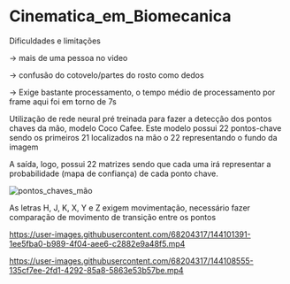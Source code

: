 # Cinematica_em_Biomecanica

Dificuldades e limitações

-> mais de uma pessoa no video

-> confusão do cotovelo/partes do rosto como dedos

-> Exige bastante processamento, o tempo médio de processamento por frame aqui foi em torno de 7s

Utilização de rede neural pré treinada para fazer a detecção dos pontos chaves da mão, modelo Coco Cafee. Este modelo possui 22 pontos-chave sendo os primeiros 21 localizados na mão o 22 representando o fundo da imagem

A saída, logo, possui 22 matrizes sendo que cada uma irá representar a probabilidade (mapa de confiança) de cada ponto chave.

![pontos_chaves_mão](https://user-images.githubusercontent.com/68204317/144255845-25ca9700-2441-440b-9caa-967adc8a32c8.PNG)

As letras H, J, K, X, Y e Z exigem movimentação, necessário fazer comparação de movimento de transição entre os pontos


https://user-images.githubusercontent.com/68204317/144101391-1ee5fba0-b989-4f04-aee6-c2882e9a48f5.mp4


https://user-images.githubusercontent.com/68204317/144108555-135cf7ee-2fd1-4292-85a8-5863e53b57be.mp4


